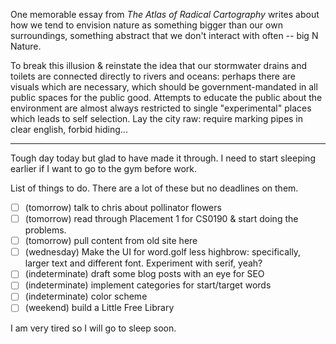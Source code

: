 One memorable essay from *The Atlas of Radical Cartography* writes about how we tend to envision nature as something bigger than our own surroundings, something abstract that we don't interact with often -- big N Nature.

To break this illusion & reinstate the idea that our stormwater drains and toilets are connected directly to rivers and oceans: perhaps there are visuals which are necessary, which should be government-mandated in all public spaces for the public good. Attempts to educate the public about the environment are almost always restricted to single "experimental" places which leads to self selection. Lay the city raw: require marking pipes in clear english, forbid hiding...


---

Tough day today but glad to have made it through. I need to start sleeping earlier if I want to go to the gym before work.

List of things to do. There are a lot of these but no deadlines on them.
- [ ] (tomorrow) talk to chris about pollinator flowers
- [ ] (tomorrow) read through Placement 1 for CS0190 & start doing the problems.
- [ ] (tomorrow) pull content from old site here
- [ ] (wednesday) Make the UI for word.golf less highbrow: specifically, larger text and different font. Experiment with serif, yeah?
- [ ] (indeterminate) draft some blog posts with an eye for SEO 
- [ ] (indeterminate) implement categories for start/target words
- [ ] (indeterminate) color scheme
- [ ] (weekend) build a Little Free Library

I am very tired so I will go to sleep soon.

